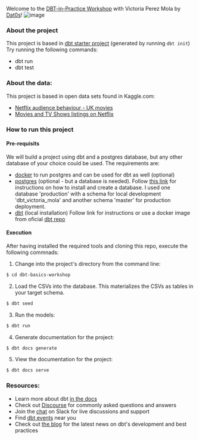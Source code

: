 Welcome to the [DBT-in-Practice Workshop](https://www.eventbrite.com/e/dbt-in-practice-workshop-with-victoria-perez-mola-tickets-170094173251) with Victoria Perez Mola by [Dat0s](https://www.linkedin.com/company/dat0s-org)!
![image](https://user-images.githubusercontent.com/4315804/133504036-037630b8-9c9c-4169-99c8-a3c13e200c65.png)


### About the project
This project is based in [dbt starter project](https://github.com/dbt-labs/dbt-starter-project) (generated by running `dbt init`)
Try running the following commands:
- dbt run
- dbt test

### About the data:
This project is based in open data sets found in Kaggle.com: 
- [Netflix audience behaviour - UK movies](https://www.kaggle.com/vodclickstream/netflix-audience-behaviour-uk-movies)
- [Movies and TV Shows listings on Netflix](https://www.kaggle.com/shivamb/netflix-shows)

### How to run this project 
####  Pre-requisits
We will build a project using dbt and a postgres database, but any other database of your choice could be used. 
The requirements are:
- [docker](https://www.docker.com/) to run postgres and can be used for dbt as well (optional) 
- [postgres](https://www.postgresql.org/) (optional - but a database is needed). Follow [this link](https://www.postgresqltutorial.com/install-postgresql-macos/) for instructions on how to install and create a database. I used one database 'production' with a schema for local development 'dbt_victoria_mola' and another schema 'master' for production deployment. 
- [dbt](https://docs.getdbt.com/dbt-cli/installation) (local installation) Follow link for instructions or use a docker image from oficial [dbt repo](https://github.com/dbt-labs/dbt/)

#### Execution
After having installed the required tools and cloning this repo, execute the following commnads: 

1. Change into the project's directory from the command line:
```bash
$ cd dbt-basics-workshop
```
2. Load the CSVs into the database. This materializes the CSVs as tables in your target schema.
```bash
$ dbt seed
```
3. Run the models:
```bash
$ dbt run
```
4. Generate documentation for the project:
```bash
$ dbt docs generate
```
5. View the documentation for the project:
```bash
$ dbt docs serve
```

### Resources:
- Learn more about dbt [in the docs](https://docs.getdbt.com/docs/introduction)
- Check out [Discourse](https://discourse.getdbt.com/) for commonly asked questions and answers
- Join the [chat](http://slack.getdbt.com/) on Slack for live discussions and support
- Find [dbt events](https://events.getdbt.com) near you
- Check out [the blog](https://blog.getdbt.com/) for the latest news on dbt's development and best practices
